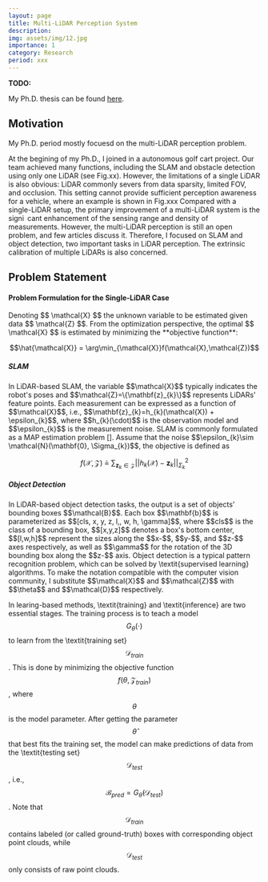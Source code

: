 ```yaml
---
layout: page
title: Multi-LiDAR Perception System
description: 
img: assets/img/12.jpg
importance: 1
category: Research
period: xxx
---
```


<b>TODO:</b> 

My Ph.D. thesis can be found <a href="xxx">here</a>.

<h2>Motivation</h2>

My Ph.D. period mostly focuesd on the multi-LiDAR perception problem. 
<!-- LiDARs are robust and provide valuable information for navigation.  -->
At the begining of my Ph.D., I joined in a autonomous golf cart project. Our team achieved many functions, including the SLAM and obstacle detection using only one LiDAR (see Fig.xx).
However, the limitations of a single LiDAR is also obvious: LiDAR commonly severs from data sparsity, limited FOV, and occlusion.
This setting cannot provide sufficient perception awareness for a vehicle, where an example is shown in Fig.xxx
Compared with a single-LiDAR setup, the primary improvement of a multi-LiDAR system is the signi cant enhancement of the sensing range and density of measurements. 
However, the multi-LiDAR perception is still an open problem, and few articles discuss it. Therefore, I focused on SLAM and object detection, two important tasks in LiDAR perception. 
The extrinsic calibration of multiple LiDARs is also concerned.

<h2>Problem Statement</h2>
 
<h4>Problem Formulation for the Single-LiDAR Case</h4>
Denoting $$ \mathcal{X} $$ the unknown variable to be estimated given data $$ \mathcal{Z} $$. 
From the optimization perspective, the optimal $$ \mathcal{X} $$ is estimated by minimizing the **objective function**: 

$$\hat{\mathcal{X}} = \arg\min_{\mathcal{X}}f(\mathcal{X},\mathcal{Z})$$

<h5>SLAM</h5>
In LiDAR-based SLAM, the variable $$\mathcal{X}$$ typically indicates the robot's poses and $$\mathcal{Z}=\{\mathbf{z}_{k}\}$$ represents LiDARs' feature points. 
Each measurement can be expressed as a function of $$\mathcal{X}$$, i.e.,
$$\mathbf{z}_{k}=h_{k}(\mathcal{X}) + \epsilon_{k}$$, where $$h_{k}(\cdot)$$ is the observation model and $$\epsilon_{k}$$ is the measurement noise. SLAM is commonly formulated as a MAP estimation problem []. Assume that the noise $$\epsilon_{k}\sim \mathcal{N}(\mathbf{0}, \Sigma_{k})$$, the objective is defined as

$$f(\mathcal{X},\mathcal{Z})\triangleq\sum_{\mathbf{z}_{k}\in\mathcal{Z}}||h_{k}(\mathcal{X}) - \mathbf{z}_{k}||^{2}_{\Sigma_{k}}$$

<h5>Object Detection</h5>
In LiDAR-based object detection tasks, the output is a set of objects' bounding boxes $$\mathcal{B}$$. Each box $$\mathbf{b}$$ is parameterized as $$[cls, x, y, z, l,, w, h, \gamma]$$, 
where $$cls$$ is the class of a bounding box, $$[x,y,z]$$ denotes a box's bottom center,
$$[l,w,h]$$ represent the sizes along the $$x-$$, $$y-$$, and $$z-$$ axes respectively,
as well as $$\gamma$$ for the rotation of the 3D bounding box along the $$z-$$ axis.
Object detection is a typical pattern recognition problem, which can be solved by \textit{supervised learning} algorithms.
To make the notation compatible with the computer vision community, I substitute $$\mathcal{X}$$ and $$\mathcal{Z}$$ with $$\theta$$ and $$\mathcal{D}$$ respectively.

In learing-based methods, \textit{training} and \textit{inference} are two essential stages.
The training process is to teach a model $$G_{\theta}(\cdot)$$ to learn from the \textit{training set} $$\mathcal{D}_{train}$$.
This is done by minimizing the objective function $$f(\theta,\mathcal{Z}_{train})$$, where $$\theta$$ is the model parameter.
After getting the parameter $$\hat{\theta}$$ that best fits the training set, the model can make predictions of data from the \textit{testing set} $$\mathcal{D}_{test}$$,
i.e., $$\mathcal{B}_{pred}=G_{\hat{\theta}}(\mathcal{D}_{test})$$.
Note that $$\mathcal{D}_{train}$$ contains labeled (or called ground-truth) boxes with corresponding object point clouds, while $$\mathcal{D}_{test}$$ only consists of raw point clouds.
